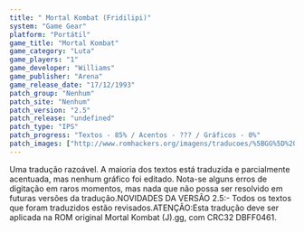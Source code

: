 ```yaml
---
title: " Mortal Kombat (Fridilipi)"
system: "Game Gear"
platform: "Portátil"
game_title: "Mortal Kombat"
game_category: "Luta"
game_players: "1"
game_developer: "Williams"
game_publisher: "Arena"
game_release_date: "17/12/1993"
patch_group: "Nenhum"
patch_site: "Nenhum"
patch_version: "2.5"
patch_release: "undefined"
patch_type: "IPS"
patch_progress: "Textos - 85% / Acentos - ??? / Gráficos - 0%"
patch_images: ["http://www.romhackers.org/imagens/traducoes/%5BGG%5D%20Mortal%20Kombat%20-%20Fridilipi%20-%201.png","http://www.romhackers.org/imagens/traducoes/%5BGG%5D%20Mortal%20Kombat%20-%20Fridilipi%20-%202.png","http://www.romhackers.org/imagens/traducoes/%5BGG%5D%20Mortal%20Kombat%20-%20Fridilipi%20-%203.png"]
---
```

Uma tradução razoável. A maioria dos textos está traduzida e parcialmente acentuada, mas nenhum gráfico foi editado. Nota-se alguns erros de digitação em raros momentos, mas nada que não possa ser resolvido em futuras versões da tradução.NOVIDADES DA VERSÃO 2.5:- Todos os textos que foram traduzidos estão revisados.ATENÇÃO:Esta tradução deve ser aplicada na ROM original Mortal Kombat (J).gg, com CRC32 DBFF0461.
